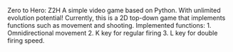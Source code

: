 Zero to Hero: Z2H
A simple video game based on Python. With unlimited evolution potential! Currently, this is a 2D top-down game that implements functions such as movement and shooting. Implemented functions: 1. Omnidirectional movement 2. K key for regular firing 3. L key for double firing speed.
